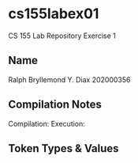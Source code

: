 # cs155labex01
CS 155 Lab Repository Exercise 1

## Name
Ralph Bryllemond Y. Diax
202000356

## Compilation Notes
Compilation:
Execution:

## Token Types & Values

